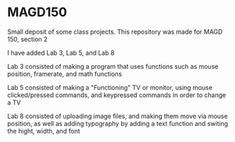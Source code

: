 # MAGD150
Small deposit of some class projects.
This repository was made for MAGD 150, section 2



I have added Lab 3, Lab 5, and Lab 8

Lab 3 consisted of making a program that uses functions such as mouse position, framerate, and math functions

Lab 5 consisted of making a "Functioning" TV or monitor, using mouse clicked/pressed commands, and keypressed commands in order to change a TV

Lab 8 consisted of uploading image files, and making them move via mouse position, as well as adding typography by adding a text function and switing the hight, width, and font

